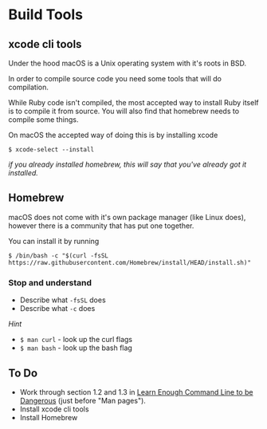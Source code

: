 # Build Tools

## xcode cli tools

Under the hood macOS is a Unix operating system with it's roots in BSD.

In order to compile source code you need some tools that will do compilation.

While Ruby code isn't compiled, the most accepted way to install Ruby itself is to compile it from source. You will also find that homebrew needs to compile some things.

On macOS the accepted way of doing this is by installing xcode

`$ xcode-select --install`

_if you already installed homebrew, this will say that you've already got it installed._

## Homebrew

macOS does not come with it's own package manager (like Linux does), however there is a community that has put one together. 

You can install it by running

`$ /bin/bash -c "$(curl -fsSL https://raw.githubusercontent.com/Homebrew/install/HEAD/install.sh)"`

### Stop and understand

* Describe what `-fsSL` does
* Describe what `-c` does

_Hint_

* `$ man curl` - look up the curl flags
* `$ man bash` - look up the bash flag


## To Do

* Work through section 1.2 and 1.3 in [Learn Enough Command Line to be Dangerous](https://www.learnenough.com/command-line-tutorial) (just before "Man pages").
* Install xcode cli tools
* Install Homebrew

